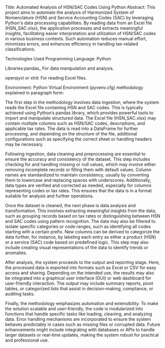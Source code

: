 Title:
Automated Analysis of HSN/SAC Codes Using Python
Abstract:
This project aims to automate the analysis of Harmonized System of Nomenclature (HSN) and Service Accounting Codes (SAC) by leveraging Python's data processing capabilities. By reading data from an Excel file (HSN_SAC.xlsx), the application processes and extracts meaningful insights, facilitating easier interpretation and utilization of HSN/SAC codes in various business contexts. Such automation reduces manual effort, minimizes errors, and enhances efficiency in handling tax-related classifications.

Technologies Used
Programming Language: Python

Libraries:pandas_ For data manipulation and analysis.

openpyxl or xlrd: For reading Excel files.

Environment: Python Virtual Environment (pyvenv.cfg)
methodology explained in paragraph form:

The first step in the methodology involves data ingestion, where the system reads the Excel file containing HSN and SAC codes. This is typically achieved using Python’s pandas library, which provides powerful tools to import and manipulate structured data. The Excel file (HSN_SAC.xlsx) may contain multiple columns such as HSN/SAC codes, descriptions, and applicable tax rates. The data is read into a DataFrame for further processing, and depending on the structure of the file, additional configurations such as specifying the correct sheet or handling headers may be necessary.

Following ingestion, data cleaning and preprocessing are essential to ensure the accuracy and consistency of the dataset. This step includes checking for and handling missing or null values, which may involve either removing incomplete records or filling them with default values. Column names are standardized to maintain consistency, usually by converting them to lowercase and replacing spaces with underscores. Additionally, data types are verified and corrected as needed, especially for columns representing codes or tax rates. This ensures that the data is in a format suitable for analysis and further operations.

Once the dataset is cleaned, the next phase is data analysis and transformation. This involves extracting meaningful insights from the data, such as grouping records based on tax rates or distinguishing between HSN and SAC codes using pattern recognition. The data may also be filtered to isolate specific categories or code ranges, such as identifying all codes starting with a certain prefix. New columns can be derived to categorize the data further, for instance, by labeling each entry as either a product (HSN) or a service (SAC) code based on predefined logic. This step may also include creating visual representations of the data to identify trends or anomalies.

After analysis, the system proceeds to the output and reporting stage. Here, the processed data is exported into formats such as Excel or CSV for easy access and sharing. Depending on the intended use, the results may also be integrated into a graphical user interface (GUI) or web dashboard for user-friendly interaction. The output may include summary reports, pivot tables, or categorized lists that assist in decision-making, compliance, or auditing tasks.

Finally, the methodology emphasizes automation and extensibility. To make the solution scalable and user-friendly, the code is modularized into functions that handle specific tasks like loading, cleaning, and analyzing data. Error handling mechanisms are incorporated to ensure the system behaves predictably in cases such as missing files or corrupted data. Future enhancements might include integrating with databases or APIs to handle larger datasets or real-time updates, making the system robust for practical and professional use.

